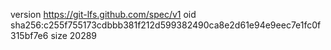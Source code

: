 version https://git-lfs.github.com/spec/v1
oid sha256:c255f755173cdbbb381f212d599382490ca8e2d61e94e9eec7e1fc0f315bf7e6
size 20289
